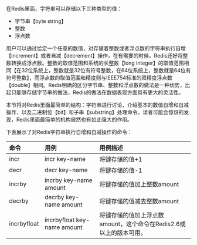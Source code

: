 在Redis里面，字符串可以存储以下三种类型的值：

* 字节串【byte string】
* 整数
* 浮点数

用户可以通过给定一个任意的数值，对存储着整数或者浮点数的字符串执行自增【increment】或者自减【decrement】操作，在有需要的时候，Redis还好将整数转换成浮点数。整数的取值范围和系统的长整数【long integer】的取值范围相同【在32位系统上，整数就是32位有符号整数，在64位系统上，整数就是64位有符号整数】，而浮点数的取值范围和精度则与IEEE754标准的双精度浮点数【double】相同。Redis明确的区分字节串、整数和浮点数的做法是一种优势，比起只能够存储字节串的做法，Redis的做法在数据表现方面具有更大的灵活性。

本节将对Redis里面最简单的结构：字符串进行讨论，介绍基本的数值自增和自减操作，以及二进制位【bit】和子串【substring】处理命令，读者可能会惊讶的发现，Redis里面最简单的机构居然也有如此强大的作用。

下表展示了对Redis字符串执行自增和自减操作的命令：

| 命令 | 用例 | 用例描述 |
| :--- | :--- | :--- |
| incr | incr key-name | 将键存储的值+1 |
| decr | decr key-name | 将键存储的值-1 |
| incrby | incrby key-name amount | 将键存储的值加上整数amount |
| decrby | decrby key-name amount | 将键存储的值减去整数amount |
| incrbyfloat | incrbyfloat key-name amount | 将键存储的值加上浮点数amount，这个命令在Redis2.6或以上的版本可用。 |



